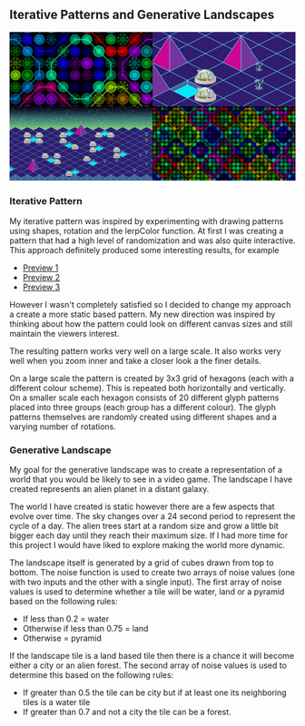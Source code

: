 ## Iterative Patterns and Generative Landscapes

![alt text](https://raw.githubusercontent.com/LABCAT/iterative-pattern-and-generative-landscapes/master/preview.jpg)

### Iterative Pattern

My iterative pattern was inspired by experimenting with drawing patterns using shapes, rotation and the lerpColor function.  At first I was creating a pattern that had a high level of randomization and was also quite interactive.  This approach definitely produced some interesting results, for example

* <a href="http://bl.ocks.org/LABCAT/raw/0967de91df065231fd429b5fedb517d6/50434c5b7461e8b4187c6415ddecdc7709089785/preview.jpg">Preview 1</a>
* <a href="http://bl.ocks.org/LABCAT/raw/0967de91df065231fd429b5fedb517d6/03fe1e6599096563286a5900a6f9ddbd71eedf84/preview.jpg">Preview 2</a>
* <a href="http://bl.ocks.org/LABCAT/raw/0967de91df065231fd429b5fedb517d6/402d94072b01b6465bed85116964e3bdb93b0479/preview.jpg">Preview 3</a>

However I wasn't completely satisfied so I decided to change my approach a create a more static based pattern.  My new direction was inspired by thinking about how the pattern could look on different canvas sizes and still maintain the viewers interest.  

The resulting pattern works very well on a large scale. It also works very well when you zoom inner and take a closer look a the finer details. 

On a large scale the pattern is created by 3x3 grid of hexagons (each with a different colour scheme). This is repeated both horizontally and vertically. On a smaller scale each hexagon consists of 20 different glyph patterns placed into three groups (each group has a different colour). The glyph patterns themselves are randomly created using different shapes and a varying number of rotations. 


### Generative Landscape

My goal for the generative landscape was to create a representation of a world that you would be likely to see in a video game. The landscape I have created represents an alien planet in a distant galaxy. 

The world I have created is static however there are a few aspects that evolve over time. The sky changes over a 24 second period to represent the cycle of a day. The alien trees start at a random size and grow a little bit bigger each day until they reach their maximum size.  If I had more time for this project I would have liked to explore making the world more dynamic.

The landscape itself is generated by a grid of cubes drawn from top to bottom. The noise function is used to create two arrays of noise values (one with two inputs and the other with a single input).  The first array of noise values is used to determine whether a tile will be water, land or a pyramid based on the following rules:

* If less than 0.2 = water
* Otherwise if less than 0.75 = land
* Otherwise = pyramid

If the landscape tile is a land based tile then there is a chance it will become either a city or an alien forest. The second array of noise values is used to determine this based on the following rules:

* If greater than 0.5 the tile can be city but if at least one its neighboring tiles is a water tile
* If greater than 0.7 and not a city the tile can be a forest. 
